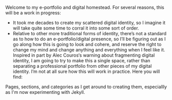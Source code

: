 Welcome to my e-portfolio and digital homestead.  For several reasons, this will be a work in progress:

* It took me decades to create my scattered digital identity, so I imagine it will take quite some time to corral it into some sort of order.
* Relative to other more traditional forms of identity, there’s not a standard as to how to do an e-portfolio/digital presence, so I’ll be figuring out as I go along how this is going to look and cohere, and reserve the right to change my mind and change anything and everything when I feel like it.
Inspired in part by Alec Couros‘s warning about fragmenting digital identity, I am going to try to make this a single space, rather than separating a professional portfolio from other pieces of my digital identity.  I’m not at all sure how this will work in practice.  Here you will find:

Pages, sections, and categories as I get around to creating them, especiallly as I'm now experimenting with Jekyll.
